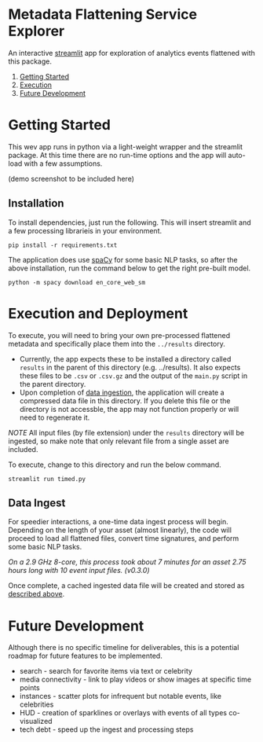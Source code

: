 # Metadata Flattening Service Explorer

An interactive [streamlit](https://www.streamlit.io/) app for exploration of 
analytics events flattened with this package.

1. [Getting Started](#getting-started)
2. [Execution](#execution-and-deployment)
3. [Future Development](#future-development)

# Getting Started

This wev app runs in python via a light-weight wrapper and the streamlit 
package. At this time there are no run-time options and the app will auto-load
with a few assumptions.

(demo screenshot to be included here)


## Installation

To install dependencies, just run the following.  This will insert streamlit
and a few processing librarieis in your environment.

```shell
pip install -r requirements.txt
```

The application does use [spaCy](https://spacy.io/) for some basic NLP tasks, 
so after the above installation, run the command below to get the right pre-built
model.

```shell
python -m spacy download en_core_web_sm
```

# Execution and Deployment

To execute, you will need to bring your own pre-processed flattened metadata and
specifically place them into the `../results` directory.

* Currently, the app expects these to be installed a directory called `results` 
  in the parent of this directory (e.g. ../results).  It also expects these files
  to be `.csv` or `.csv.gz` and the output of the `main.py` script in the 
  parent directory.  
* Upon completion of [data ingestion](#Data-Ingest), the application will
  create a compressed data file in this directory.  If you delete this file or the directory
  is not accessble, the app may not function properly or will need to regenerate it.

*NOTE* All input files (by file extension) under the `results` directory will be 
ingested, so make note that only relevant file from a single asset are included.

To execute, change to this directory and run the below command.

```shell
streamlit run timed.py
```

## Data Ingest

For speedier interactions, a one-time data ingest process will begin.  Depending
on the length of your asset (almost linearly), the code will proceed to
load all flattened files, convert time signatures, and perform some basic NLP
tasks.  

*On a 2.9 GHz 8-core, this process took about 7 minutes for an asset 2.75 hours long with 10 event input files. (v0.3.0)* 

Once complete, a cached ingested data file will be created and stored
as [described above](#Execution-and-Deployment).


# Future Development

Although there is no specific timeline for deliverables, this is a potential
roadmap for future features to be implemented.

* search - search for favorite items via text or celebrity
* media connectivity - link to play videos or show images at specific time points
* instances - scatter plots for infrequent but notable events, like celebrities
* HUD - creation of sparklines or overlays with events of all types co-visualized
* tech debt - speed up the ingest and processing steps
